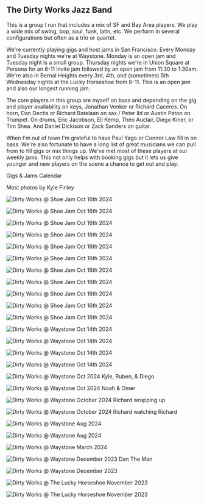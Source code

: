 <div class="container text-center">
  <h2>The Dirty Works Jazz Band</h2>
</div>

This is a group I run that includes a mix of SF and Bay Area players. We play a wide mix of swing, bop, soul, funk, latin, etc. We perform in several configurations but often as a trio or quartet.

We're currently playing gigs and host jams in San Francisco. Every Monday and Tuesday nights we're at Waystone. Monday is an open jam and Tuesday night is a small group. Thursday nights we're in Union Square at Persona for an 8-11 invite jam followed by an open jam from 11:30 to 1:30am. We're also in Bernal Heights every 3rd, 4th, and (sometimes) 5th Wednesday nights at the Lucky Horseshoe from 8-11. This is an open jam and also our longest running jam.

The core players in this group are myself on bass and depending on the gig and player availability on keys, Jonathan Venker or Richard Caceres. On horn, Dan Dectis or Richard Batelaan on sax / Peter Ild or Austin Paton on Trumpet. On drums, Eric Jacobson, Eli Kemp, Théo Auclair, Diego Kiner, or Tim Shea. And Daniel Dickison or Zack Sanders on guitar.

When I'm out of town I'm grateful to have Paul Yago or Connor Law fill in on bass. We're also fortunate to have a long list of great musicians we can pull from to fill gigs or mix things up. We've met most of these players at our weekly jams. This not only helps with booking gigs but it lets us give younger and new players on the scene a chance to get out and play.

<div class="container text-center">
  <p><router-link to="/music">Gigs & Jams Calendar</router-link></p>

Most photos by Kyle Finley

![Dirty Works @ Shoe Jam Oct 16th 2024](../../../../media/images/articles/dirty-works/2024.10.16_01-Shoe_Jam.jpg)

![Dirty Works @ Shoe Jam Oct 16th 2024](../../../../media/images/articles/dirty-works/2024.10.16_02-Shoe_Jam.jpg)

![Dirty Works @ Shoe Jam Oct 16th 2024](../../../../media/images/articles/dirty-works/2024.10.16_03-Shoe_Jam.jpg)

![Dirty Works @ Shoe Jam Oct 16th 2024](../../../../media/images/articles/dirty-works/2024.10.16_04-Shoe_Jam.jpg)

![Dirty Works @ Shoe Jam Oct 16th 2024](../../../../media/images/articles/dirty-works/2024.10.16_05-Shoe_Jam.jpg)

![Dirty Works @ Shoe Jam Oct 16th 2024](../../../../media/images/articles/dirty-works/2024.10.16_06-Shoe_Jam.jpg)

![Dirty Works @ Shoe Jam Oct 16th 2024](../../../../media/images/articles/dirty-works/2024.10.16_07-Shoe_Jam.jpg)

![Dirty Works @ Shoe Jam Oct 16th 2024](../../../../media/images/articles/dirty-works/2024.10.16_08-Shoe_Jam.jpg)

![Dirty Works @ Shoe Jam Oct 16th 2024](../../../../media/images/articles/dirty-works/2024.10.16_09-Shoe_Jam.jpg)

![Dirty Works @ Shoe Jam Oct 16th 2024](../../../../media/images/articles/dirty-works/2024.10.16_10-Shoe_Jam.jpg)

![Dirty Works @ Shoe Jam Oct 16th 2024](../../../../media/images/articles/dirty-works/2024.10.16_11-Shoe_Jam.jpg)

![Dirty Works @ Waystone Oct 14th 2024](../../../../media/images/articles/dirty-works/2024.10.14_01-Waystone.jpg)

![Dirty Works @ Waystone Oct 14th 2024](../../../../media/images/articles/dirty-works/2024.10.14_02-Waystone.jpg)

![Dirty Works @ Waystone Oct 14th 2024](../../../../media/images/articles/dirty-works/2024.10.14_03-Waystone.jpg)

![Dirty Works @ Waystone Oct 14th 2024](../../../../media/images/articles/dirty-works/2024.10.14_04-Waystone.jpg)

![Dirty Works @ Waystone Oct 2024 Kyle, Ruben, & Diego](../../../../media/images/articles/dirty-works/2024.10.06_04-Persona.jpg)

![Dirty Works @ Waystone Oct 2024 Noah & Omer](../../../../media/images/articles/dirty-works/2024.10.06_03-Persona.jpg)

![Dirty Works @ Waystone October 2024 Richard wrapping up](../../../../media/images/articles/dirty-works/2024.10.06_02-Persona.jpg)

![Dirty Works @ Waystone October 2024 Richard watching Richard](../../../../media/images/articles/dirty-works/2024.10.06_01-Persona.jpg)

![Dirty Works @ Waystone Aug 2024](../../../../media/images/articles/dirty-works/2024.08.29_02-Persona.jpg)

![Dirty Works @ Waystone Aug 2024](../../../../media/images/articles/dirty-works/2024.08.29_01-Persona.jpg)

![Dirty Works @ Waystone March 2024](../../../../media/images/articles/dirty-works/2024.03-Waystone.jpg)

![Dirty Works @ Waystone December 2023 Dan The Man](../../../../media/images/articles/dirty-works/2023.12.18_02-Waystone.jpg)

![Dirty Works @ Waystone December 2023](../../../../media/images/articles/dirty-works/2023.12.18_01-Waystone.jpg)

![Dirty Works @ The Lucky Horseshoe November 2023](../../../../media/images/articles/dirty-works/2023.11-Dirty_Works@The_Shoe.jpg)

![Dirty Works @ The Lucky Horseshoe November 2023](../../../../media/images/articles/dirty-works/2023.11.16_01-Shoe_Jam.jpg)

</div>

<!-- <div class="container text-center">
  <h2>Recordings</h2>
  <p>Here are a few live recordings of the Dirty Works Jazz Band.</p>
  <p>Not professional recordings. Made with an iPhone sitting somewhere nearby.</p>

  <media-player :tracks="this.$parent.dw_tracks"></media-player>
</div> -->
